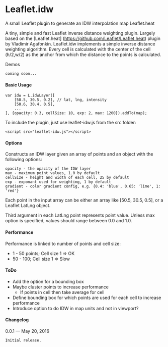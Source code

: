 # Leaflet.idw
A small Leaflet plugin to generate an IDW interpolation map
Leaflet.heat

A tiny, simple and fast Leaflet inverse distance weighting plugin. Largely based on the [Leaflet.heat] (https://github.com/Leaflet/Leaflet.heat) plugin by Vladimir Agafonkin.
Leaflet.idw implements a simple inverse distance weighting algorithm. Every cell is calculated with the center of the cell (h/2,w/2) as the anchor from which the distance to the points is calculated.

Demos

    coming soon...

#### Basic Usage

```
var idw = L.idwLayer([
    [50.5, 30.5, 0.2], // lat, lng, intensity
    [50.6, 30.4, 0.5],
    ...
], {opacity: 0.3, cellSize: 10, exp: 2, max: 1200}).addTo(map);
```

To include the plugin, just use leaflet-idw.js from the src folder:

```<script src="leaflet-idw.js"></script>```

#### Options

Constructs an IDW layer given an array of points and an object with the following options:

    opacity - the opacity of the IDW layer
    max - maximum point values, 1.0 by default
    cellSize - height and width of each cell, 25 by default
    exp - exponant used for weighting, 1 by default
    gradient - color gradient config, e.g. {0.4: 'blue', 0.65: 'lime', 1: 'red'}

Each point in the input array can be either an array like [50.5, 30.5, 0.5], or a Leaflet LatLng object.

Third argument in each LatLng point represents point value. Unless max option is specified, values should range between 0.0 and 1.0.

#### Performance

Performance is linked to number of points and cell size:
* 1 - 50 points; Cell size 1 => OK
* 50 - 100; Cell size 1 => Slow

#### ToDo
* Add the option for a bounding box
* Maybe cluster points to increase performance
  * If points in cell then take average for cell
* Define bounding box for which points are used for each cell to increase performance
* Introduce option to do IDW in map units and not in viewport?

#### Changelog

0.0.1 — May 20, 2016

    Initial release.
